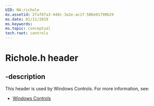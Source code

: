 ```yaml
---
UID: NA:richole
ms.assetid: 2faf07a3-448c-3a2e-ac1f-506e91790b29
ms.date: 01/11/2019
ms.keywords: 
ms.topic: conceptual
tech.root: controls
---
```


# Richole.h header


## -description


This header is used by Windows Controls. For more information, see:

- [Windows Controls](../_controls/index.md)

